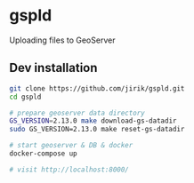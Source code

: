 # gspld
Uploading files to GeoServer

## Dev installation
```bash
git clone https://github.com/jirik/gspld.git
cd gspld

# prepare geoserver data directory
GS_VERSION=2.13.0 make download-gs-datadir
sudo GS_VERSION=2.13.0 make reset-gs-datadir

# start geoserver & DB & docker
docker-compose up

# visit http://localhost:8000/
```

